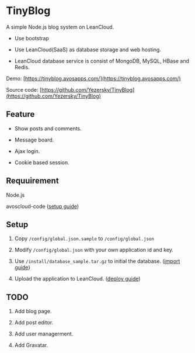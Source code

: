TinyBlog
========

A simple Node.js blog system on LeanCloud.

- Use bootstrap

- Use LeanCloud(SaaS)  as database storage and web hosting.

- LeanCloud database service is consist of MongoDB, MySQL, HBase and Redis.

Demo: [https://tinyblog.avosapps.com/](https://tinyblog.avosapps.com/)

Source code: [https://github.com/Yezersky/TinyBlog](https://github.com/Yezersky/TinyBlog)


## Feature

- Show posts and comments.

- Message board.

- Ajax login.

- Cookie based session.

## Requuirement

Node.js

avoscloud-code ([setup guide](https://leancloud.cn/docs/cloud_code_commandline.html#安装和使用))

## Setup

1. Copy `/config/global.json.sample` to `/config/global.json`

2. Modify `/config/global.json` with your own application id and key.

3. Use `/install/database_sample.tar.gz` to initial the database. ([import guide](https://cn.avoscloud.com/docs/data_security.html#导入数据))

4. Upload the application to LeanCloud. ([deploy guide](https://cn.avoscloud.com/docs/cloud_code_commandline.html#部署))

## TODO

1. Add blog page.

2. Add post editor.

3. Add user managerment.

4. Add Gravatar.

